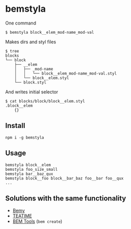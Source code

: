 # bemstyla

One command
```
$ bemstyla block__elem_mod-name_mod-val
```

Makes dirs and styl files
```
$ tree
blocks
└── block
    ├── __elem
    │   ├── _mod-name
    │   │   └── block__elem_mod-name_mod-val.styl
    │   └── block__elem.styl
    └── block.styl
```

And writes initial selector
```
$ cat blocks/block/block__elem.styl
.block__elem
    {}
```

## Install

```
npm i -g bemstyla
```

## Usage

```
bemstyla block__elem
bemstyla foo_size_small
bemstyla bar__baz_qux
bemstyla block__foo block__bar_baz foo__bar foo__qux
...
```

## Solutions with the same functionality
* [Bemy](//github.com/f0rmat1k/bemy)
* [TEATIME](//github.com/sullenor/teatime)
* [BEM Tools](//github.com/bem/bem-tools) (`bem create`)
